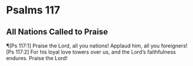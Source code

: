 # Psalms 117

## All Nations Called to Praise
¶[Ps 117:1] Praise the Lord, all you nations! Applaud him, all you foreigners!
[Ps 117:2] For his loyal love towers over us, and the Lord’s faithfulness endures. Praise the Lord!

